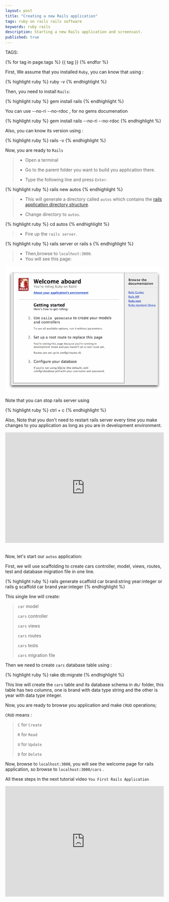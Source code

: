 ```yaml
---
layout: post
title: "Creating a new Rails application"
tags: ruby on rails rails software 
keywords: ruby rails 
description: Starting a new Rails application and screencast.
published: true
---
```


   TAGS:
   
   {% for tag in page.tags %} {{ tag }} {% endfor %}

First, We assume that you installed `Ruby`, you can know that using :

{% highlight ruby %}
ruby -v
{% endhighlight %}

Then, you need to install `Rails`:

{% highlight ruby %}
gem install rails
{% endhighlight %}

You can use  --no-ri --no-rdoc , for no gems documenation

{% highlight ruby %}
gem install rails --no-ri --no-rdoc
{% endhighlight %}

Also, you can know its version using :

{% highlight ruby %}
rails -v
{% endhighlight %}

Now, you are ready to `Rails`

> - Open a terminal
>
> - Go to the parent folder you want to build you application there.
>
> - Type the following line and press `Enter`.

{% highlight ruby %}
rails new autos
{% endhighlight %}

>
> - This will generate a directory called `autos` which contains the <a href="/2016/03/24/Directory_structure_in_rails">rails application directory structure</a>.
>
> - Change directory to `autos`.

{% highlight ruby %}
cd autos
{% endhighlight %}

>
> - Fire up the `rails server`.


{% highlight ruby %}
rails server 
or 
rails s
{% endhighlight %}

>
> - Then,browse to `localhost:3000`.
> - You will see this page:

<img src="/images/rails_welcome.png" alt="rails welcome page" title="rails welcome page">

Note that you can stop rails server using 

{% highlight ruby %}
ctrl + c
{% endhighlight %}

Also, Note that you don't need to restart rails server every time you make changes to you application as long as you are in development environment.

<iframe width="100%" height="350" src="https://www.youtube.com/embed/MMUMMAUTq_Y" frameborder="0" allowfullscreen></iframe>

<br>
<br>

Now, let's start our `autos` application:

First, we will use scaffolding to create cars controller, model, views, routes, test and database migration file in one line.

 {% highlight ruby %}
rails generate scaffold car brand:string year:integer
or
rails g scaffold car brand year:integer
{% endhighlight %}

This single line will create:

>
> `car` model
>
> `cars` controller
>
> `cars` views
>
> `cars` routes
>
> `cars` tests
>
> `cars` migration file
>

Then we need to create `cars` database table using :

{% highlight ruby %}
rake db:migrate
{% endhighlight %}

This line will create the `cars` table and its database schema in `db/` folder, this table has two columns, one is brand with data type string and the other is year with data type integer.

Now, you are ready to browse you application and make `CRUD` operations;

`CRUD` means :

>
> `C` for `Create`
>
> `R` for `Read`
>
> `U` for `Update`
>
> `D` for `Delete`
>

Now, browse to `localhost:3000`, you will see the welcome page for rails application, so browse to `localhost:3000/cars` .

All these steps in the next tutorial video `You First Rails Application`

<iframe width="100%" height="350" src="https://www.youtube.com/embed/x3vgeGcrty8" frameborder="0" allowfullscreen></iframe>